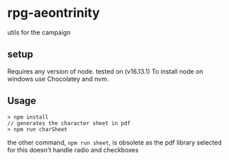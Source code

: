 # rpg-aeontrinity
utils for the campaign

## setup

Requires any version of node. tested on (v16.13.1)
To install node on windows use Chocolatey and nvm.

## Usage 

```
> npm install
// generates the character sheet in pdf
> npm run charSheet
```

the other command, `npm run sheet`, is obsolete as the pdf library selected for this doesn't handle radio and checkboxes


